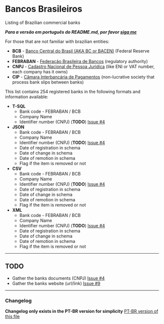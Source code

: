 # Bancos Brasileiros

Listing of Brazilian commercial banks

***Para a versão em português do README.md, por favor [siga me](https://github.com/guibranco/BancosBrasileiros/blob/master/README.md)***

For those that are not familiar with brazilian entities:

- **BCB** - [Banco Central do Brasil (AKA BC or BACEN)](https://www.bcb.gov.br/) (Federal Reserve Bank)
- **FEBRABAN** - [Federação Brasileira de Bancos](https://portal.febraban.org.br) (regulatory authority)
- **CNPJ** - [Cadastro Nacional de Pessoa Juridica](http://receita.economia.gov.br/orientacao/tributaria/cadastros/consultas-cnpj) (like ENI or VAT number, each company has it owns)
- **CIP** - [Câmara Interbancária de Pagamentos](https://www.cip-bancos.org.br) (non-lucrative society that process bank slips between banks)

This list contains 254 registered banks in the following formats and information available:

- **T-SQL**
  - Bank code - FEBRABAN / BCB
  - Company Name
  - Identifier number (CNPJ) (**TODO**) [Issue #4](https://github.com/guibranco/BancosBrasileiros/issues/4)
- **JSON**
  - Bank code - FEBRABAN / BCB
  - Company Name
  - Identifier number (CNPJ) (**TODO**) [Issue #4](https://github.com/guibranco/BancosBrasileiros/issues/4)
  - Date of registration in schema
  - Date of change in schema
  - Date of remotion in schema
  - Flag if the item is removed or not
- **CSV**
  - Bank code - FEBRABAN / BCB
  - Company Name
  - Identifier number (CNPJ) (**TODO**) [Issue #4](https://github.com/guibranco/BancosBrasileiros/issues/4)
  - Date of registration in schema
  - Date of change in schema
  - Date of remotion in schema
  - Flag if the item is removed or not
- **XML**
  - Bank code - FEBRABAN / BCB
  - Company Name
  - Identifier number (CNPJ) (**TODO**) [Issue #4](https://github.com/guibranco/BancosBrasileiros/issues/4)
  - Date of registration in schema
  - Date of change in schema
  - Date of remotion in schema
  - Flag if the item is removed or not

---

## TODO

- Gather the banks documents (CNPJ) [Issue #4](https://github.com/guibranco/BancosBrasileiros/issues/4)
- Gather the banks website (url/link) [Issue #9](https://github.com/guibranco/BancosBrasileiros/issues/9)

---

### Changelog

**Changelog only exists in the PT-BR version for simplicity** [PT-BR version of this file](https://github.com/guibranco/BancosBrasileiros/blob/master/README.md)

